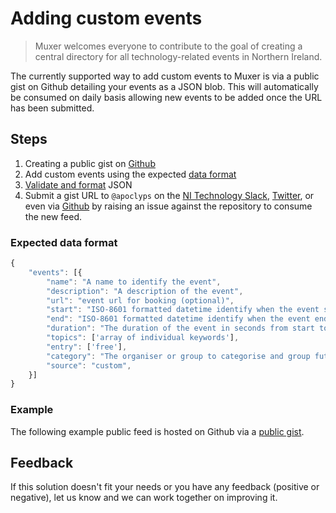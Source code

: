 Adding custom events
====================

> Muxer welcomes everyone to contribute to the goal of creating a central directory for all technology-related events in Northern Ireland.

The currently supported way to add custom events to Muxer is via a public gist on Github detailing your events as a JSON blob. This will automatically be consumed on daily basis allowing new events to be added once the URL has been submitted.

Steps
-----

1.	Creating a public gist on [Github](https://help.github.com/articles/creating-gists/)
2.	Add custom events using the expected [data format](#template)
3.	[Validate and format](https://jsonformatter.curiousconcept.com/) JSON
4.	Submit a gist URL to `@apoclyps` on the [NI Technology Slack](https://nitech.herokuapp.com/), [Twitter](https;//twitter.com), or even via [Github](https://github.com/apoclyps/my-dev-space/issues) by raising an issue against the repository to consume the new feed.

### Expected data format

```javascript
{
    "events": [{
        "name": "A name to identify the event",
        "description": "A description of the event",
        "url": "event url for booking (optional)",
        "start": "ISO-8601 formatted datetime identify when the event starts",
        "end": "ISO-8601 formatted datetime identify when the event ends",
        "duration": "The duration of the event in seconds from start to end (optional)",
        "topics": ['array of individual keywords'],
        "entry": ['free'],
        "category": "The organiser or group to categorise and group future events",
        "source": "custom",
    }]
}
```

### Example

The following example public feed is hosted on Github via a [public gist](https://gist.github.com/apoclyps/ddb57011692708617d7d4568948e14e2).

Feedback
--------

If this solution doesn't fit your needs or you have any feedback (positive or negative), let us know and we can work together on improving it.
